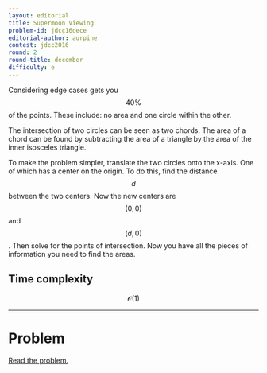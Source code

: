 ```yaml
---
layout: editorial
title: Supermoon Viewing
problem-id: jdcc16dece
editorial-author: aurpine
contest: jdcc2016
round: 2
round-title: december
difficulty: e
---
```


Considering edge cases gets you $$40\%$$ of the points. These include: no area and one circle within the other.

The intersection of two circles can be seen as two chords. The area of a chord can be found by subtracting the area of a triangle by the area of the inner isosceles triangle.

To make the problem simpler, translate the two circles onto the x-axis. One of which has a center on the origin. To do this, find the distance $$d$$ between the two centers. Now the new centers are $$(0, 0)$$ and $$(d, 0)$$. Then solve for the points of intersection. Now you have all the pieces of information you need to find the areas.

## Time complexity
$$\mathcal{O}(1)$$

---

# Problem
[Read the problem.](/cpt-problems/jdcc/2016/december/e)